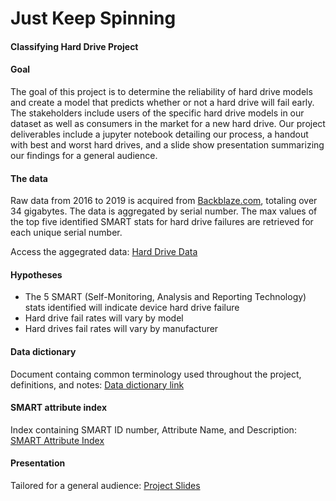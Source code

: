# Just Keep Spinning
#### Classifying Hard Drive Project


#### Goal
The goal of this project is to determine the reliability of hard drive models and create a model that predicts whether or not a hard drive will fail early. The stakeholders include users of the specific hard drive models in our dataset as well as consumers in the market for a new hard drive. Our project deliverables include a jupyter notebook detailing our process, a handout with best and worst hard drives, and a slide show presentation summarizing our findings for a general audience.  

#### The data
Raw data from 2016 to 2019 is acquired from [Backblaze.com](https://www.backblaze.com/b2/hard-drive-test-data.html#downloading-the-raw-hard-drive-test-data), totaling over 34 gigabytes. The data is aggregated by serial number. The max values of the top five identified SMART stats for hard drive failures are retrieved for each unique serial number. 

Access the aggegrated data: [Hard Drive Data](https://drive.google.com/file/d/1bOE9kGx77GDPMs97Fl0n_3ZYbGxciQz5/view?usp=sharing)

#### Hypotheses
- The 5 SMART (Self-Monitoring, Analysis and Reporting Technology) stats identified will indicate device hard drive failure
- Hard drive fail rates will vary by model
- Hard drives fail rates will vary by manufacturer

#### Data dictionary
Document containg common terminology used throughout the project, definitions, and notes: [Data dictionary link](https://github.com/sagacious-analytics/hard-drive-project/blob/master/data_dictionary.md)

#### SMART attribute index
Index containing SMART ID number, Attribute Name, and Description: [SMART Attribute Index](https://github.com/sagacious-analytics/hard-drive-project/blob/master/smart_attributes_index.md)

#### Presentation
Tailored for a general audience: [Project Slides](https://docs.google.com/presentation/d/1ZMemmkrWH7btd8O_HNecTcAQqY0VErzuTPsXkBwOdNA/edit#slide=id.g35f391192_00)

